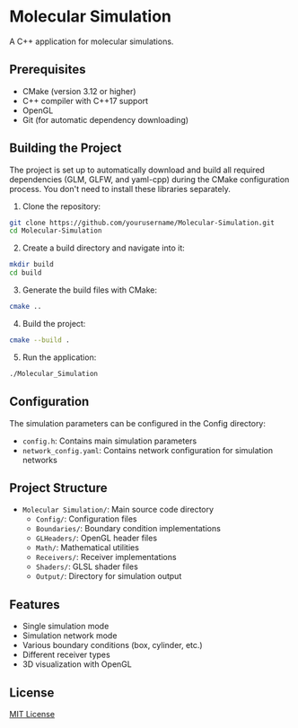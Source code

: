 # Molecular Simulation

A C++ application for molecular simulations.

## Prerequisites

- CMake (version 3.12 or higher)
- C++ compiler with C++17 support
- OpenGL
- Git (for automatic dependency downloading)

## Building the Project

The project is set up to automatically download and build all required dependencies (GLM, GLFW, and yaml-cpp) during the CMake configuration process. You don't need to install these libraries separately.

1. Clone the repository:
```bash
git clone https://github.com/yourusername/Molecular-Simulation.git
cd Molecular-Simulation
```

2. Create a build directory and navigate into it:
```bash
mkdir build
cd build
```

3. Generate the build files with CMake:
```bash
cmake ..
```

4. Build the project:
```bash
cmake --build .
```

5. Run the application:
```bash
./Molecular_Simulation
```

## Configuration

The simulation parameters can be configured in the Config directory:
- `config.h`: Contains main simulation parameters
- `network_config.yaml`: Contains network configuration for simulation networks

## Project Structure

- `Molecular Simulation/`: Main source code directory
  - `Config/`: Configuration files
  - `Boundaries/`: Boundary condition implementations
  - `GLHeaders/`: OpenGL header files
  - `Math/`: Mathematical utilities
  - `Receivers/`: Receiver implementations
  - `Shaders/`: GLSL shader files
  - `Output/`: Directory for simulation output

## Features

- Single simulation mode
- Simulation network mode
- Various boundary conditions (box, cylinder, etc.)
- Different receiver types
- 3D visualization with OpenGL

## License

[MIT License](LICENSE)
